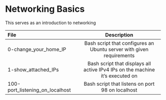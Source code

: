 # Networking Basics

This serves as an introduction to networking 

| File | Description | 
| :---      | :---:       |
| 0-change_your_home_IP | Bash script that configures an Ubuntu server with given requirements |
| 1-show_attached_IPs| Bash script that displays all active IPv4 IPs on the machine it’s executed on |
| 100-port_listening_on_localhost| Bash script that listens on port 98 on localhost |
